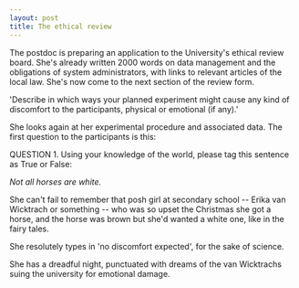 ```yaml
---
layout: post
title: The ethical review
---
```


The postdoc is preparing an application to the University's ethical review board. She's already written 2000 words on data management and the obligations of system administrators, with links to relevant articles of the local law. She's now come to the next section of the review form.

'Describe in which ways your planned experiment might cause any kind of discomfort to the participants, physical or emotional (if any).'

She looks again at her experimental procedure and associated data. The first question to the participants is this:

QUESTION 1. Using your knowledge of the world, please tag this sentence as True or False: 

*Not all horses are white.*

She can't fail to remember that posh girl at secondary school -- Erika van Wicktrach or something -- who was so upset the Christmas she got a horse, and the horse was brown but she'd wanted a white one, like in the fairy tales.

She resolutely types in 'no discomfort expected', for the sake of science. 

She has a dreadful night, punctuated with dreams of the van Wicktrachs suing the university for emotional damage.
